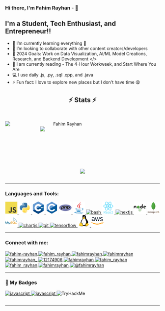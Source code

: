 ### Hi there, I'm Fahim Rayhan - 👋

## I'm a Student, Tech Enthusiast, and Entrepreneur!!

- 🌱 I’m currently learning everything 🤣
- 👯 I’m looking to collaborate with other content creators/developers
- 🥅 2024 Goals: Work on Data Visualization, AI/ML Model Creations, Research, and Backend Development </>
- 📖 I am currently reading - The 4-Hour Workweek, and Start Where You Are
- 💻 I use daily .js, .py, .sql .cpp, and .java
- ⚡ Fun fact: I love to explore new places but I don't have time 😫



<h2 align="center">⚡ Stats ⚡</h2>
<br>
<p align=center>
  <div align=center>
    <a href="https://github.com/fahimrayhan/github-readme-streak-stats" title="Go to Source">
      <img align="left" width=390 src="https://github-readme-streak-stats.herokuapp.com/?user=fahimrayhan&theme=react&border=61dafb&hide_border=true" alt="Fahim Rayhan" />
    </a>
    <a href="https://github.com/fahimrayhan/github-readme-stats" title="Go to Source">
      <img align="right" width=390 src="https://github-readme-stats.vercel.app/api?username=fahimrayhan&show_icons=true&theme=react&border_color=61dafb&hide_border=true" />
    </a>
  </div>
  <br><br><br><br><br><br><br><br><br>
  <div align=center>
    <a href="https://github.com/fahimrayhan/github-readme-stats">
      <img width=325 align="center" src="https://github-readme-stats.vercel.app/api/top-langs/?username=fahimrayhan&hide=c%23,powershell,Mathematica,Ruby,Objective-C,Objective-C%2b%2b,Cuda&title_color=61dafb&text_color=ffffff&icon_color=61dafb&bg_color=20232a&langs_count=8&layout=compact&border_color=61dafb&hide_border=true" />
    </a>
  </div>
  <br>
<!--   <img src="https://activity-graph.herokuapp.com/graph?username=fahimrayhan&include_all_commits=true&count_private=true&theme=react-dark&bg_color=20232a&hide_border=true" width="100%"/> -->
</p>
<hr>


<h3 align="left">Languages and Tools:</h3>
<p align="left">
     <a href="https://developer.mozilla.org/en-US/docs/Web/JavaScript" target="_blank" rel="noreferrer">
        <img src="https://raw.githubusercontent.com/devicons/devicon/master/icons/javascript/javascript-original.svg" alt="javascript" width="40" height="40" />
    </a>
    <a href="https://www.python.org" target="_blank" rel="noreferrer"> <img src="https://raw.githubusercontent.com/devicons/devicon/master/icons/python/python-original.svg" alt="python" width="40" height="40" /> </a>
<!--     <a href="https://www.cprogramming.com/" target="_blank" rel="noreferrer"> -->
    <a href="https://www.w3schools.com/cpp/" target="_blank" rel="noreferrer"> <img src="https://raw.githubusercontent.com/devicons/devicon/master/icons/cplusplus/cplusplus-original.svg"     
    alt="cplusplus" width="40" height="40" /> </a>
        <img src="https://raw.githubusercontent.com/devicons/devicon/master/icons/c/c-original.svg" alt="c" width="40" height="40" />
    </a>
    <a href="https://www.php.net" target="_blank" rel="noreferrer"> <img src="https://raw.githubusercontent.com/devicons/devicon/master/icons/php/php-original.svg" alt="php" width="40" height="40" /> </a>
    <a href="https://www.java.com" target="_blank" rel="noreferrer"> <img src="https://raw.githubusercontent.com/devicons/devicon/master/icons/java/java-original.svg" alt="java" width="40" height="40" /> </a>
<!--     <a href="https://jekyllrb.com/" target="_blank" rel="noreferrer"> <img src="https://www.vectorlogo.zone/logos/jekyllrb/jekyllrb-icon.svg" alt="jekyll" width="40" height="40" /> </a> -->
    <a href="https://www.gnu.org/software/bash/" target="_blank" rel="noreferrer"> <img src="https://www.vectorlogo.zone/logos/gnu_bash/gnu_bash-icon.svg" alt="bash" width="40" height="40" /> </a>
    <a href="https://reactjs.org/" target="_blank" rel="noreferrer"> <img src="https://raw.githubusercontent.com/devicons/devicon/master/icons/react/react-original-wordmark.svg" alt="react" width="40" height="40" /> </a>
    <a href="https://nextjs.org/" target="_blank" rel="noreferrer"> <img src="https://cdn.worldvectorlogo.com/logos/nextjs-2.svg" alt="nextjs" width="40" height="40" /> </a>
    <a href="https://nodejs.org" target="_blank" rel="noreferrer"> <img src="https://raw.githubusercontent.com/devicons/devicon/master/icons/nodejs/nodejs-original-wordmark.svg" alt="nodejs" width="40" height="40" /> </a>
     <a href="https://www.mongodb.com/" target="_blank" rel="noreferrer"> <img src="https://raw.githubusercontent.com/devicons/devicon/master/icons/mongodb/mongodb-original-wordmark.svg" alt="mongodb" width="40" height="40" /> </a>
    <a href="https://www.mysql.com/" target="_blank" rel="noreferrer"> <img src="https://raw.githubusercontent.com/devicons/devicon/master/icons/mysql/mysql-original-wordmark.svg" alt="mysql" width="40" height="40" /> </a>
<!--     <a href="https://flutter.dev" target="_blank" rel="noreferrer"> <img src="https://www.vectorlogo.zone/logos/flutterio/flutterio-icon.svg" alt="flutter" width="40" height="40" /> </a> -->
    <a href="https://www.chartjs.org" target="_blank" rel="noreferrer"> <img src="https://www.chartjs.org/media/logo-title.svg" alt="chartjs" width="40" height="40" /> </a>
<!--     <a href="https://www.djangoproject.com/" target="_blank" rel="noreferrer"> <img src="https://cdn.worldvectorlogo.com/logos/django.svg" alt="django" width="40" height="40" /> </a> -->
    <a href="https://git-scm.com/" target="_blank" rel="noreferrer"> <img src="https://www.vectorlogo.zone/logos/git-scm/git-scm-icon.svg" alt="git" width="40" height="40" /> </a>
<!--     <a href="https://hadoop.apache.org/" target="_blank" rel="noreferrer"> <img src="https://www.vectorlogo.zone/logos/apache_hadoop/apache_hadoop-icon.svg" alt="hadoop" width="40" height="40" /> </a> -->
<!--     <a href="https://www.adobe.com/in/products/illustrator.html" target="_blank" rel="noreferrer"> <img src="https://www.vectorlogo.zone/logos/adobe_illustrator/adobe_illustrator-icon.svg" alt="illustrator" width="40" height="40" /> </a> -->
<!--     <a href="https://pandas.pydata.org/" target="_blank" rel="noreferrer">
        <img src="https://raw.githubusercontent.com/devicons/devicon/2ae2a900d2f041da66e950e4d48052658d850630/icons/pandas/pandas-original.svg" alt="pandas" width="40" height="40" />
    </a> -->
<!--     <a href="https://pytorch.org/" target="_blank" rel="noreferrer">
        <img src="https://www.vectorlogo.zone/logos/pytorch/pytorch-icon.svg" alt="pytorch" width="40" height="40" />
    </a> -->
<!--     <a href="https://scikit-learn.org/" target="_blank" rel="noreferrer"> <img src="https://upload.wikimedia.org/wikipedia/commons/0/05/Scikit_learn_logo_small.svg" alt="scikit_learn" width="40" height="40" /> </a> -->
<!--     <a href="https://seaborn.pydata.org/" target="_blank" rel="noreferrer"> <img src="https://seaborn.pydata.org/_images/logo-mark-lightbg.svg" alt="seaborn" width="40" height="40" /> </a> -->
<!--     <a href="https://www.sqlite.org/" target="_blank" rel="noreferrer"> <img src="https://www.vectorlogo.zone/logos/sqlite/sqlite-icon.svg" alt="sqlite" width="40" height="40" /> </a> -->
    <a href="https://www.tensorflow.org" target="_blank" rel="noreferrer"> <img src="https://www.vectorlogo.zone/logos/tensorflow/tensorflow-icon.svg" alt="tensorflow" width="40" height="40" /> </a>
<!--     <a href="https://www.adobe.com/products/xd.html" target="_blank" rel="noreferrer"> <img src="https://cdn.worldvectorlogo.com/logos/adobe-xd.svg" alt="xd" width="40" height="40" /> </a> -->
<!--     <a href="https://www.figma.com/" target="_blank" rel="noreferrer"> <img src="https://www.vectorlogo.zone/logos/figma/figma-icon.svg" alt="figma" width="40" height="40" /> </a> -->
     <a href="https://www.linux.org/" target="_blank" rel="noreferrer"> <img src="https://raw.githubusercontent.com/devicons/devicon/master/icons/linux/linux-original.svg" alt="linux" width="40" height="40" /> </a>
     <a href="https://aws.amazon.com" target="_blank" rel="noreferrer">
        <img src="https://raw.githubusercontent.com/devicons/devicon/master/icons/amazonwebservices/amazonwebservices-original-wordmark.svg" alt="aws" width="40" height="40" />
    </a>
</p>

<hr/>



<h3 align="left">Connect with me:</h3>
<p align="left">
    <a href="https://linkedin.com/in/fahim-rayhan" target="blank">
        <img align="center" src="https://raw.githubusercontent.com/rahuldkjain/github-profile-readme-generator/master/src/images/icons/Social/linked-in-alt.svg" alt="fahim-rayhan" height="30" width="40" />
    </a>
    <a href="https://www.hackerrank.com/fahim_rayhan" target="blank">
        <img align="center" src="https://raw.githubusercontent.com/rahuldkjain/github-profile-readme-generator/master/src/images/icons/Social/hackerrank.svg" alt="fahim_rayhan" height="30" width="40" />
    </a>
    <a href="https://www.leetcode.com/fahimrayhan" target="blank">
        <img align="center" src="https://raw.githubusercontent.com/rahuldkjain/github-profile-readme-generator/master/src/images/icons/Social/leet-code.svg" alt="fahimrayhan" height="30" width="40" />
    </a>
    <a href="https://kaggle.com/fahimrayhan" target="blank">
        <img align="center" src="https://raw.githubusercontent.com/rahuldkjain/github-profile-readme-generator/master/src/images/icons/Social/kaggle.svg" alt="fahimrayhan" height="30" width="40" />
    </a>
    <a href="https://twitter.com/fahimrayhan_" target="blank">
        <img align="center" src="https://raw.githubusercontent.com/rahuldkjain/github-profile-readme-generator/master/src/images/icons/Social/twitter.svg" alt="fahimrayhan_" height="30" width="40" />
    </a>
    <a href="https://stackoverflow.com/users/12174906" target="blank">
        <img align="center" src="https://raw.githubusercontent.com/rahuldkjain/github-profile-readme-generator/master/src/images/icons/Social/stack-overflow.svg" alt="12174906" height="30" width="40" />
    </a>
    <a href="https://codepen.io/fahimrayhan" target="blank">
        <img align="center" src="https://raw.githubusercontent.com/rahuldkjain/github-profile-readme-generator/master/src/images/icons/Social/codepen.svg" alt="fahimrayhan" height="30" width="40" />
    </a>
    <a href="https://dev.to/fahim_rayhan" target="blank">
        <img align="center" src="https://raw.githubusercontent.com/rahuldkjain/github-profile-readme-generator/master/src/images/icons/Social/devto.svg" alt="fahim_rayhan" height="30" width="40" />
    </a>
    <a href="https://dribbble.com/fahim_rayhan" target="blank">
        <img align="center" src="https://raw.githubusercontent.com/rahuldkjain/github-profile-readme-generator/master/src/images/icons/Social/dribbble.svg" alt="fahim_rayhan" height="30" width="40" />
    </a>
    <a href="https://www.behance.net/fahimrayhan" target="blank">
        <img align="center" src="https://raw.githubusercontent.com/rahuldkjain/github-profile-readme-generator/master/src/images/icons/Social/behance.svg" alt="fahimrayhan" height="30" width="40" />
    </a>
    <a href="https://medium.com/@fahimrayhan" target="blank">
        <img align="center" src="https://raw.githubusercontent.com/rahuldkjain/github-profile-readme-generator/master/src/images/icons/Social/medium.svg" alt="@fahimrayhan" height="30" width="40" />
    </a>
</p>

<hr/>
<h3 align="left">📕 My Badges</h3>
  <a href="https://www.credly.com/badges/016df2c9-b049-4b73-8023-5a32223237e4/public_url" target="_blank" rel="noreferrer">
        <img src="https://images.credly.com/size/680x680/images/9358115e-ead7-47c2-91e2-165b6a650a1b/image.png" alt="javascript" width="120" height="120" />
  </a>
  <a href="https://www.credly.com/badges/1a445554-2d92-4653-bd1d-7a4f164b9286/public_url" target="_blank" rel="noreferrer">
        <img src="https://images.credly.com/size/680x680/images/51984979-f759-49f0-8bb3-5310d364fdbe/image.png" alt="javascript" width="120" height="120" />
  </a>

  <img src="https://tryhackme-badges.s3.amazonaws.com/fahimrayhan786.png" alt="TryHackMe">

<br />
<br />

---


[website]: https://getsview.com/
[twitter]: https://twitter.com/FahimRayhan_
[youtube]: https://www.youtube.com/channel/UCmy0Ao6_nbEFc6Qlz1-d2xg
[hackerrank]: https://www.hackerrank.com/fahim_rayhan
[linkedin]: https://www.linkedin.com/in/fahim-rayhan
[stackoverflow]: https://stackoverflow.com/users/12174906/fahim-rayhan
[quora]: https://bn.quora.com/profile/Fahim-Rayhan
[facebook]: https://www.facebook.com/fahim.rayhan.k/
[leetcode]: https://leetcode.com/fahimrayhan/
